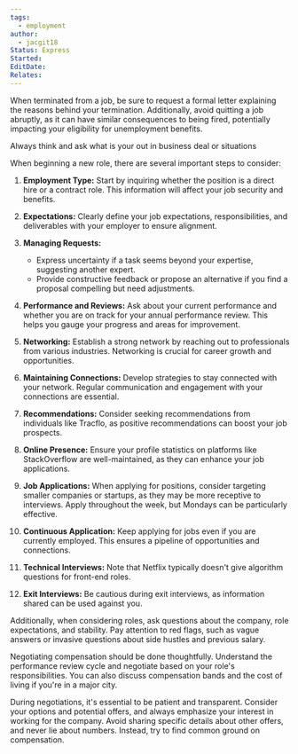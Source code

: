 ```yaml
---
tags:
  - employment
author:
  - jacgit18
Status: Express
Started: 
EditDate: 
Relates:
---
```

When terminated from a job, be sure to request a formal letter explaining the reasons behind your termination. Additionally, avoid quitting a job abruptly, as it can have similar consequences to being fired, potentially impacting your eligibility for unemployment benefits.

Always think and ask what is your out in business deal or situations


When beginning a new role, there are several important steps to consider:

1. **Employment Type:** Start by inquiring whether the position is a direct hire or a contract role. This information will affect your job security and benefits.

2. **Expectations:** Clearly define your job expectations, responsibilities, and deliverables with your employer to ensure alignment.

3. **Managing Requests:**
   - Express uncertainty if a task seems beyond your expertise, suggesting another expert.
   - Provide constructive feedback or propose an alternative if you find a proposal compelling but need adjustments.

4. **Performance and Reviews:** Ask about your current performance and whether you are on track for your annual performance review. This helps you gauge your progress and areas for improvement.

5. **Networking:** Establish a strong network by reaching out to professionals from various industries. Networking is crucial for career growth and opportunities.

6. **Maintaining Connections:** Develop strategies to stay connected with your network. Regular communication and engagement with your connections are essential.

7. **Recommendations:** Consider seeking recommendations from individuals like Tracflo, as positive recommendations can boost your job prospects.

8. **Online Presence:** Ensure your profile statistics on platforms like StackOverflow are well-maintained, as they can enhance your job applications.

9. **Job Applications:** When applying for positions, consider targeting smaller companies or startups, as they may be more receptive to interviews. Apply throughout the week, but Mondays can be particularly effective.

10. **Continuous Application:** Keep applying for jobs even if you are currently employed. This ensures a pipeline of opportunities and connections.

11. **Technical Interviews:** Note that Netflix typically doesn't give algorithm questions for front-end roles.

12. **Exit Interviews:** Be cautious during exit interviews, as information shared can be used against you.

Additionally, when considering roles, ask questions about the company, role expectations, and stability. Pay attention to red flags, such as vague answers or invasive questions about side hustles and previous salary.

Negotiating compensation should be done thoughtfully. Understand the performance review cycle and negotiate based on your role's responsibilities. You can also discuss compensation bands and the cost of living if you're in a major city.

During negotiations, it's essential to be patient and transparent. Consider your options and potential offers, and always emphasize your interest in working for the company. Avoid sharing specific details about other offers, and never lie about numbers. Instead, try to find common ground on compensation.